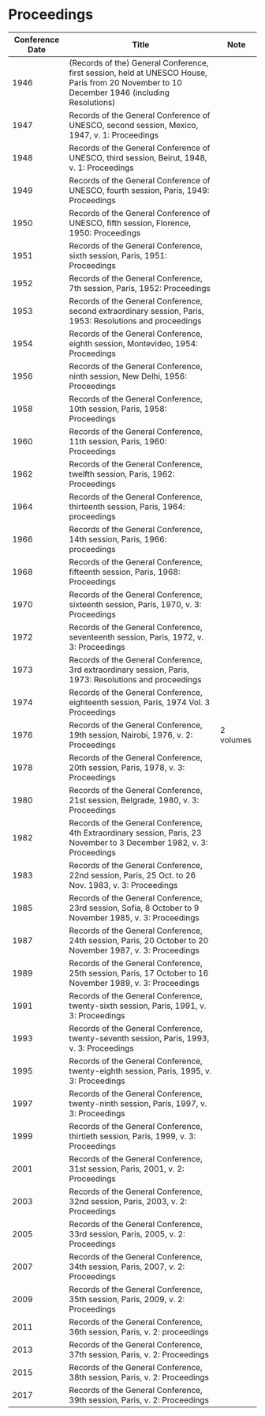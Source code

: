 
# Proceedings

| Conference Date | Title                                                                                                                                        | Note      |
| --------------- | -------------------------------------------------------------------------------------------------------------------------------------------- | --------- |
| 1946            | (Records of the) General Conference, first session, held at UNESCO House, Paris from 20 November to 10 December 1946 (including Resolutions) |           |
| 1947            | Records of the General Conference of UNESCO, second session, Mexico, 1947, v. 1: Proceedings                                                 |           |
| 1948            | Records of the General Conference of UNESCO, third session, Beirut, 1948, v. 1: Proceedings                                                  |           |
| 1949            | Records of the General Conference of UNESCO, fourth session, Paris, 1949: Proceedings                                                        |           |
| 1950            | Records of the General Conference of UNESCO, fifth session, Florence, 1950: Proceedings                                                      |           |
| 1951            | Records of the General Conference, sixth session, Paris, 1951: Proceedings                                                                   |           |
| 1952            | Records of the General Conference, 7th session, Paris, 1952: Proceedings                                                                     |           |
| 1953            | Records of the General Conference, second extraordinary session, Paris, 1953: Resolutions and proceedings                                    |           |
| 1954            | Records of the General Conference, eighth session, Montevideo, 1954: Proceedings                                                             |           |
| 1956            | Records of the General Conference, ninth session, New Delhi, 1956: Proceedings                                                               |           |
| 1958            | Records of the General Conference, 10th session, Paris, 1958: Proceedings                                                                    |           |
| 1960            | Records of the General Conference, 11th session, Paris, 1960: Proceedings                                                                    |           |
| 1962            | Records of the General Conference, twelfth session, Paris, 1962: Proceedings                                                                 |           |
| 1964            | Records of the General Conference, thirteenth session, Paris, 1964: proceedings                                                              |           |
| 1966            | Records of the General Conference, 14th session, Paris, 1966: proceedings                                                                    |           |
| 1968            | Records of the General Conference, fifteenth session, Paris, 1968: Proceedings                                                               |           |
| 1970            | Records of the General Conference, sixteenth session, Paris, 1970, v. 3: Proceedings                                                         |           |
| 1972            | Records of the General Conference, seventeenth session, Paris, 1972, v. 3: Proceedings                                                       |           |
| 1973            | Records of the General Conference, 3rd extraordinary session, Paris, 1973: Resolutions and proceedings                                       |           |
| 1974            | Records of the General Conference, eighteenth session, Paris, 1974 Vol. 3 Proceedings                                                        |           |
| 1976            | Records of the General Conference, 19th session, Nairobi, 1976, v. 2: Proceedings                                                            | 2 volumes |
| 1978            | Records of the General Conference, 20th session, Paris, 1978, v. 3: Proceedings                                                              |           |
| 1980            | Records of the General Conference, 21st session, Belgrade, 1980, v. 3: Proceedings                                                           |           |
| 1982            | Records of the General Conference, 4th Extraordinary session, Paris, 23 November to 3 December 1982, v. 3: Proceedings                       |           |
| 1983            | Records of the General Conference, 22nd session, Paris, 25 Oct. to 26 Nov. 1983, v. 3: Proceedings                                           |           |
| 1985            | Records of the General Conference, 23rd session, Sofia, 8 October to 9 November 1985, v. 3: Proceedings                                      |           |
| 1987            | Records of the General Conference, 24th session, Paris, 20 October to 20 November 1987, v. 3: Proceedings                                    |           |
| 1989            | Records of the General Conference, 25th session, Paris, 17 October to 16 November 1989, v. 3: Proceedings                                    |           |
| 1991            | Records of the General Conference, twenty-sixth session, Paris, 1991, v. 3: Proceedings                                                      |           |
| 1993            | Records of the General Conference, twenty-seventh session, Paris, 1993, v. 3: Proceedings                                                    |           |
| 1995            | Records of the General Conference, twenty-eighth session, Paris, 1995, v. 3: Proceedings                                                     |           |
| 1997            | Records of the General Conference, twenty-ninth session, Paris, 1997, v. 3: Proceedings                                                      |           |
| 1999            | Records of the General Conference, thirtieth session, Paris, 1999, v. 3: Proceedings                                                         |           |
| 2001            | Records of the General Conference, 31st session, Paris, 2001, v. 2: Proceedings                                                              |           |
| 2003            | Records of the General Conference, 32nd session, Paris, 2003, v. 2: Proceedings                                                              |           |
| 2005            | Records of the General Conference, 33rd session, Paris, 2005, v. 2: Proceedings                                                              |           |
| 2007            | Records of the General Conference, 34th session, Paris, 2007, v. 2: Proceedings                                                              |           |
| 2009            | Records of the General Conference, 35th session, Paris, 2009, v. 2: Proceedings                                                              |           |
| 2011            | Records of the General Conference, 36th session, Paris, v. 2: proceedings                                                                    |           |
| 2013            | Records of the General Conference, 37th session, Paris, v. 2: Proceedings                                                                    |           |
| 2015            | Records of the General Conference, 38th session, Paris, v. 2: Proceedings                                                                    |           |
| 2017            | Records of the General Conference, 39th session, Paris, v. 2: Proceedings                                                                    |           |